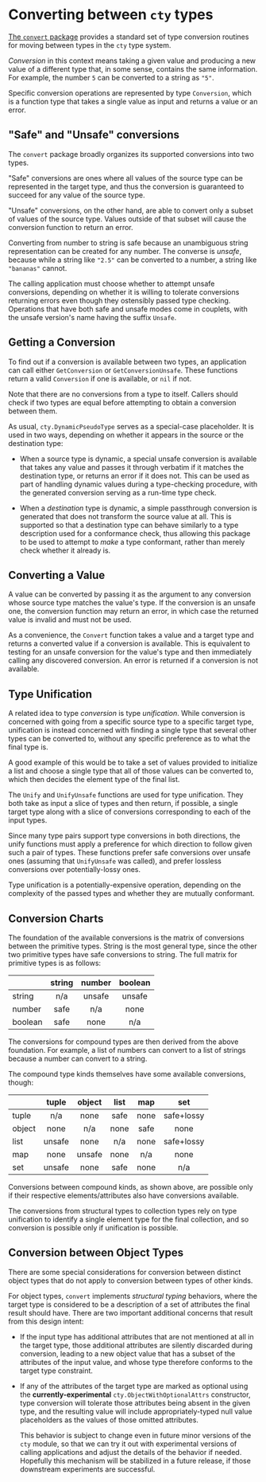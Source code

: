 # Converting between `cty` types

[The `convert` package](https://godoc.org/github.com/zclconf/go-cty/cty/convert)
provides a standard set of type conversion routines for moving between
types in the `cty` type system.

_Conversion_ in this context means taking a given value and producing a
new value of a different type that, in some sense, contains the same
information. For example, the number `5` can be converted to a string as
`"5"`.

Specific conversion operations are represented by type `Conversion`, which
is a function type that takes a single value as input and returns a value
or an error.

## "Safe" and "Unsafe" conversions

The `convert` package broadly organizes its supported conversions into two
types.

"Safe" conversions are ones where all values of the source type can
be represented in the target type, and thus the conversion is guaranteed to
succeed for any value of the source type.

"Unsafe" conversions, on the other hand, are able to convert only a subset
of values of the source type. Values outside of that subset will cause the
conversion function to return an error.

Converting from number to string is safe because an unambiguous string
representation can be created for any number. The converse is _unsafe_,
because while a string like `"2.5"` can be converted to a number, a string
like `"bananas"` cannot.

The calling application must choose whether to attempt unsafe conversions,
depending on whether it is willing to tolerate conversions returning errors
even though they ostensibly passed type checking. Operations that have both
safe and unsafe modes come in couplets, with the unsafe version's name
having the suffix `Unsafe`.

## Getting a Conversion

To find out if a conversion is available between two types, an application can
call either `GetConversion` or `GetConversionUnsafe`. These functions return
a valid `Conversion` if one is available, or `nil` if not.

Note that there are no conversions from a type to itself. Callers should check
if two types are equal before attempting to obtain a conversion between them.

As usual, `cty.DynamicPseudoType` serves as a special-case placeholder. It is
used in two ways, depending on whether it appears in the source or the
destination type:

* When a source type is dynamic, a special unsafe conversion is available that
  takes any value and passes it through verbatim if it matches the destination
  type, or returns an error if it does not. This can be used as part of handling
  dynamic values during a type-checking procedure, with the generated
  conversion serving as a run-time type check.

* When a _destination_ type is dynamic, a simple passthrough conversion is
  generated that does not transform the source value at all. This is supported
  so that a destination type can behave similarly to a type description used
  for a conformance check, thus allowing this package to be used to attempt
  to _make_ a type conformant, rather than merely check whether it already
  is.

## Converting a Value

A value can be converted by passing it as the argument to any conversion whose
source type matches the value's type. If the conversion is an unsafe one, the
conversion function may return an error, in which case the returned value is
invalid and must not be used.

As a convenience, the `Convert` function takes a value and a target type and
returns a converted value if a conversion is available. This is equivalent
to testing for an unsafe conversion for the value's type and then immediately
calling any discovered conversion. An error is returned if a conversion is not
available.

## Type Unification

A related idea to type _conversion_ is type _unification_. While conversion
is concerned with going from a specific source type to a specific target type,
unification is instead concerned with finding a single type that several other
types can be converted to, without any specific preference as to what the
final type is.

A good example of this would be to take a set of values provided to initialize
a list and choose a single type that all of those values can be
converted to, which then decides the element type of the final list.

The `Unify` and `UnifyUnsafe` functions are used for type unification. They
both take as input a slice of types and then return, if possible, a single
target type along with a slice of conversions corresponding to each
of the input types.

Since many type pairs support type conversions in both directions, the unify
functions must apply a preference for which direction to follow given such a
pair of types. These functions prefer safe conversions over unsafe ones
(assuming that `UnifyUnsafe` was called), and prefer lossless conversions
over potentially-lossy ones.

Type unification is a potentially-expensive operation, depending on the
complexity of the passed types and whether they are mutually conformant.

## Conversion Charts

The foundation of the available conversions is the matrix of conversions
between the primitive types. String is the most general type, since the
other two primitive types have safe conversions to string. The full
matrix for primitive types is as follows:

|         | string | number | boolean |
|---------|:------:|:------:|:-------:|
| string  |   n/a  | unsafe |  unsafe |
| number  |  safe  |   n/a  |   none  |
| boolean |  safe  |  none  |   n/a   |

The conversions for compound types are then derived from the above foundation.
For example, a list of numbers can convert to a list of strings
because a number can convert to a string.

The compound type kinds themselves have some available conversions, though:

|        |  tuple | object | list |   map  |     set    |
|--------|:------:|:------:|:----:|:------:|:----------:|
| tuple  |   n/a  |  none  | safe |  none  | safe+lossy |
| object |  none  |   n/a  | none |  safe  |    none    |
| list   | unsafe |  none  |  n/a |  none  | safe+lossy |
| map    |  none  | unsafe | none |   n/a  |    none    |
| set    | unsafe |  none  | safe |  none  |     n/a    |

Conversions between compound kinds, as shown above, are possible only
if their respective elements/attributes also have conversions available.

The conversions from structural types to collection types rely on
type unification to identify a single element type for the final collection,
and so conversion is possible only if unification is possible.

## Conversion between Object Types

There are some special considerations for conversion between distinct object
types that do not apply to conversion between types of other kinds.

For object types, `convert` implements _structural typing_ behaviors, where
the target type is considered to be a description of a set of attributes the
final result should have. There are two important additional concerns that
result from this design intent:

* If the input type has additional attributes that are not mentioned at all
  in the target type, those additional attributes are silently discarded
  during conversion, leading to a new object value that has a subset of the
  attributes of the input value, and whose type therefore conforms to the
  target type constraint.

* If any of the attributes of the target type are marked as optional using
  the **currently-experimental** `cty.ObjectWithOptionalAttrs` constructor,
  type conversion will tolerate those attributes being absent in the given
  type, and the resulting value will include appropriately-typed null value
  placeholders as the values of those omitted attributes.

    This behavior is subject to change even in future minor versions of the
    `cty` module, so that we can try it out with experimental versions of
    calling applications and adjust the details of the behavior if needed.
    Hopefully this mechanism will be stabilized in a future release, if those
    downstream experiments are successful.

